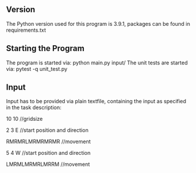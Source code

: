 ## Version
The Python version used for this program is 3.9.1, packages can be found in requirements.txt

## Starting the Program
The program is started via: python main.py input/<filename>
The unit tests are started via: pytest -q unit_test.py

## Input
Input has to be provided via plain textfile, containing the input as specified in the task description:

10 10 //gridsize

2 3 E //start position and direction

RMRMRLMRMRMRMR //movement

5 4 W //start position and direction

LMRMLMRMRLMRRM //movement
